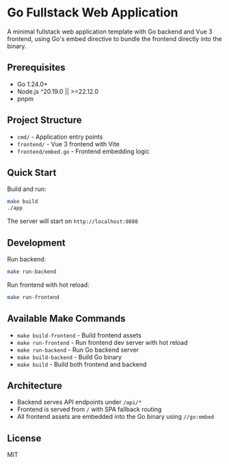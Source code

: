 # Go Fullstack Web Application

A minimal fullstack web application template with Go backend and Vue 3 frontend, using Go's embed directive to bundle the frontend directly into the binary.

## Prerequisites

- Go 1.24.0+
- Node.js ^20.19.0 || >=22.12.0
- pnpm

## Project Structure

- `cmd/` - Application entry points
- `frontend/` - Vue 3 frontend with Vite
- `frontend/embed.go` - Frontend embedding logic

## Quick Start

Build and run:
```bash
make build
./app
```

The server will start on `http://localhost:8080`

## Development

Run backend:
```bash
make run-backend
```

Run frontend with hot reload:
```bash
make run-frontend
```

## Available Make Commands

- `make build-frontend` - Build frontend assets
- `make run-frontend` - Run frontend dev server with hot reload
- `make run-backend` - Run Go backend server
- `make build-backend` - Build Go binary
- `make build` - Build both frontend and backend

## Architecture

- Backend serves API endpoints under `/api/*`
- Frontend is served from `/` with SPA fallback routing
- All frontend assets are embedded into the Go binary using `//go:embed`

## License

MIT
